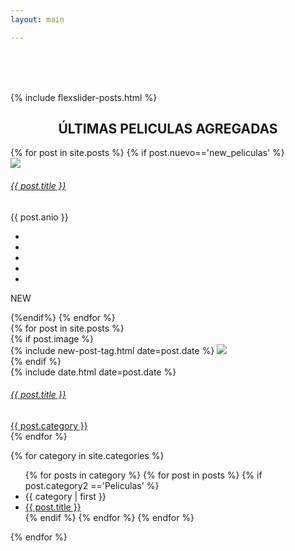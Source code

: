 ```yaml
---
layout: main

---
```


<main class="home" id="post" role="main" itemprop="mainContentOfPage" itemscope="itemscope" itemtype="http://schema.org/Blog" style="padding-top: 65px;">
    {% include flexslider-posts.html %}

<div cold-md="12">

<div align="center">

<h2 class="top_h2"> ÚLTIMAS PELICULAS AGREGADAS </h2>

</div>



</div>



<!-- banner-bottom -->
<div class="banner-bottom">
		<div class="container">
			<div class="w3_agile_banner_bottom_grid">
				<div id="owl-demo" class="owl-carousel owl-theme">
				     {% for post in site.posts %}
					 	{% if post.nuevo=='new_peliculas' %}
						 <div class="item">
							<div class="w3l-movie-gride-agile w3l-movie-gride-agile1">
								<a href="{{ post.url | prepend: site.baseurl }}" class="hvr-shutter-out-horizontal"><img src="{{ post.image_carousel }}" title="album-name" class="img-responsive" alt=" " />
									<div class="w3l-action-icon"><i class="fa fa-play-circle" aria-hidden="true"></i></div>
								</a>
								<div class="mid-1 agileits_w3layouts_mid_1_home">
									<div class="w3l-movie-text">
										<h6><a href="{{ post.url | prepend: site.baseurl }}">{{ post.title }}</a></h6>							
									</div>
									<div class="mid-2 agile_mid_2_home">
										<p>{{ post.anio }}</p>
										<div class="block-stars">
											<ul class="w3l-ratings">
												<li><a href="#"><i class="fa fa-star" aria-hidden="true"></i></a></li>
												<li><a href="#"><i class="fa fa-star" aria-hidden="true"></i></a></li>
												<li><a href="#"><i class="fa fa-star" aria-hidden="true"></i></a></li>
												<li><a href="#"><i class="fa fa-star" aria-hidden="true"></i></a></li>
												<li><a href="#"><i class="fa fa-star-half-o" aria-hidden="true"></i></a></li>
											</ul>
										</div>
										<div class="clearfix"></div>
									</div>
								</div>
								<div class="ribben">
									<p>NEW</p>
								</div>
							</div>
						</div>
						{%endif%}
					 {% endfor %}
				</div>
			</div>			
		</div>
</div>
<!-- //banner-bottom -->





<div id="grid" class="row">
    {% for post in site.posts %}
        <article class="box-item col-md-3 col-xs-6 col-lg-3" itemscope="itemscope" itemtype="http://schema.org/BlogPosting" itemprop="blogPost">
            <div class="box">
            <div class="box-body">
                {% if post.image %}
                    <div class="cover">
                        {% include new-post-tag.html date=post.date %}
                        <a href="{{ post.url | prepend: site.baseurl }}" {%if isnewpost %}class="new-post"{% endif %}>
                            <img src="https://res.cloudinary.com/imbriitneysam/image/upload/v1537239672/placeholder-min.png" data-url="{{ post.image }}" class="preload">
                        </a>
                    </div>
                {% endif %}
                <div class="box-info">
                    <meta itemprop="datePublished" content="{{ post.date | date_to_xmlschema }}">
                    <time itemprop="datePublished" datetime="{{ post.date | date_to_xmlschema }}" class="date">
                        {% include date.html date=post.date %}
                    </time>
					<div class="w3l-movie-text">
						<h6>
							<a class="post-link" href="{{ post.url | prepend: site.baseurl }}">
									{{ post.title }}
							</a>
						</h6>
						<span class="category">
						<a href="{{ site.url }}{{ site.baseurl }}/category/{{ post.category }}">
							<span>{{ post.category }}</span>
						</a>
					</span>
					</div>
                </div>
            </div>
            </div>
        </article>
    {% endfor %}

 {% for category in site.categories %}
   <ul>
    {% for posts in category %}
      {% for post in posts %}
	    {% if post.category2 =='Peliculas' %}
		 <li><a name="{{ category | first }}">{{ category | first }}</a></li>
         <li><a href="{{ post.url }}">{{ post.title }}</a></li>
		 {% endif %}
      {% endfor %}
    {% endfor %}
    </ul>
  
{% endfor %}
</div>


</main>
